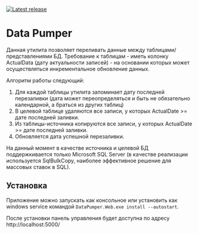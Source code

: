 [![Latest release](https://img.shields.io/github/v/release/ZlobnyiSerg/data-pumper)](https://github.com/ZlobnyiSerg/data-pumper/releases/latest)

Data Pumper 
===========

Данная утилита позволяет переливать данные между таблицами/представлениями БД. Требование к таблицам - иметь колонку ActualData (дату актуальности записей) - на основании которых может осуществляться инкрементальное обновление данных.


Алгоритм работы следующий:

1. Для каждой таблицы утилита запоминает дату последней перезаливки (дата может переопределяться и быть не обязательно календарной, а браться из других таблиц)
2. В целевой таблице удаляются все записи, у которых ActualDate >= дате последней заливки.
3. Из таблицы-источника копируются все записи, у которых ActualDate >= дате последней заливки.
4. Обновляется дата успешной перезаливки.

На данный момент в качестве источника и целевой БД поддержкивается только Microsoft SQL Server (в качестве реализации используется SqlBulkCopy, наиболее эффективное решение для массовых ставок в SQL).


Установка
---------

Приложение можно запускать как консольное или установить как windows service командой
`DataPumper.Web.exe install --autostart`.

После установки панель управления будет доступна по адресу http://localhost:5000/
